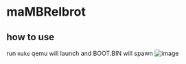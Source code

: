 # maMBRelbrot
## how to use
run `make`
qemu will launch and BOOT.BIN will spawn
![image](https://user-images.githubusercontent.com/39013925/190175817-d3c3828e-3086-4285-b143-d304c0e033d9.png)

